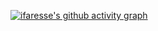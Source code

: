 [![ifaresse's github activity graph](https://github-readme-activity-graph.vercel.app/graph?username=ifaresse&theme=merko&bg_color=0D1117&hide_border=true)](https://github.com/ifaresse/github-readme-activity-graph&theme=merko&bg_color=0D1117&hide_border=true)
